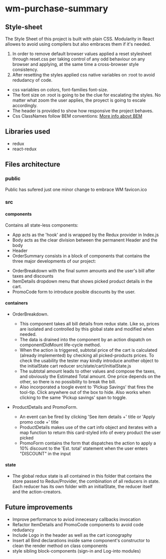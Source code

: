 # wm-purchase-summary

## Style-sheet
The Style Sheet of this project is built with plain CSS. Modularity in React allowes to avoid using compilers but also embraces them if it's needed.

1. In order to remove default browser values applied a reset stylesheet through reset.css per taking control of any odd behaviour on any browser and applying, at the same time a cross-browser style consistency.
2. After resetting the styles applied css native variables on :root to avoid redudancy of code.
 * css variables on colors, font-families font-size.
 * The font size on :root is going to be the clue for escalating the styles. No matter what zoom the user applies, the proyect is going to escale accordingly.
 * The header is provided to show how responsive the project behaves.
 * Css ClassNames follow BEM conventions: [More info aboyt BEM](http://getbem.com/)  

## Libraries used
* redux
* react-redux  

## Files architecture
### public
Public has sufered just one minor change to embrace WM favicon.ico

### src
#### components
Contains all state-less components:
* App acts as the 'hook' and is wrapped by the Redux provider in Index.js
* Body acts as the clear division between the permanent Header and the body
* Header
* OrderSummary consists in a block of components that contains the three major developments of our project: 
 - OrderBreakdown with the final summ amounts and the user's bill after taxes and discounts
 - ItemDetails dropdown menu that shows picked product details in the cart.
 - PromoCode form to introduce posible discounts by the user.

#### containers
- OrderBreakdown.
  * This component takes all bill details from redux state. Like so, prices are isolated and controlled by this global state and modified when needed.
  * The data is drained into the component by an action dispatch on componentDidMount life-cycle method.
  * When the action is triggered, subtotal price of the cart is calculated (already implemented) by checking all picked-products prices. To check the usability the tester may kindly introduce another object to the initialState cart reducer src/state/cart/initialState.js
  * The subtotal amount leads to other values and compose the taxes, and obviously the Estimated Total amount. One price depends on the other, so there is no possibility to break the bill.
  * Also incorporated a toogle event to 'Pickup Savings' that fires the tool-tip. Click anywhere out of the box to hide. Also works when clicking to the same 'Pickup savings' span to toggle.

- ProductDetails and PromoForm.
  * An event can be fired by clicking 'See item details +' title or 'Apply promo code +' title
  * ProductDetails makes use of the cart info object and iterates with a map function to return this card-styled info of every product the user picked
  * PromoForm contains the form that dispatches the action to apply a 10% discount to the 'Est. total' statement when the user enters "DISCOUNT" in the input

#### state
  * The global redux state is all contained in this folder that contains the store passed to Redux/Provider, the combination of all reducers in state. Each reducer has its own folder with an initialState, the reducer itself and the action-creators.


 ## Future improvements
* Improve performance to aviod innecesary callbacks invocation
* Refactor ItemDetails and PromoCode components to avoid code redudancy
* Include Logo in the header as well as the cart iconography
* Insert all Bind declarations inside same component's constructor to clean the render method on class components
* style sibling block-components (sign-in and Log-into modules) 
